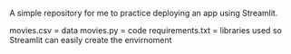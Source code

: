 A simple repository for me to practice deploying an app using Streamlit. 

movies.csv = data 
movies.py = code 
requirements.txt = libraries used so Streamlit can easily create the envirnoment
